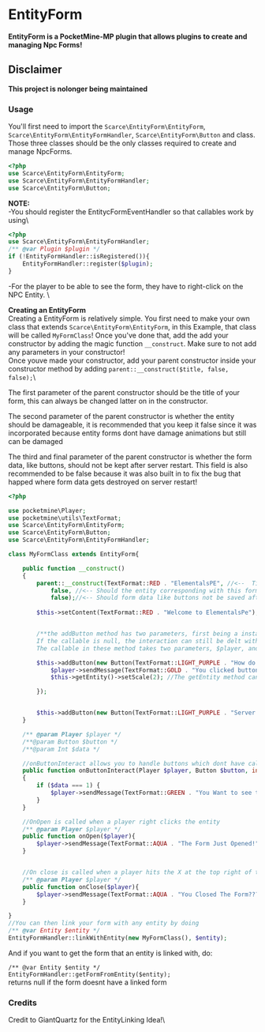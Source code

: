# EntityForm
**EntityForm is a PocketMine-MP plugin that allows plugins to create and managing Npc Forms!**

## Disclaimer
**This project is nolonger being maintained**

### Usage
You'll first need to import the `Scarce\EntityForm\EntityForm`, `Scarce\EntityForm\EntityFormHandler`, `Scarce\EntityForm\Button` and class. Those three classes should be the only classes required to create and manage NpcForms.
```php
<?php
use Scarce\EntityForm\EntityForm;
use Scarce\EntityForm\EntityFormHandler;
use Scarce\EntityForm\Button;
```
**NOTE:** \
-You should register the EntitycFormEventHandler so that callables work by using\
```php
<?php
use Scarce\EntityForm\EntityFormHandler;
/** @var Plugin $plugin */
if (!EntityFormHandler::isRegistered()){
    EntityFormHandler::register($plugin);
}
```
-For the player to be able to see the form, they have to right-click on the NPC Entity. \

**Creating an EntityForm**\
Creating a EntityForm is relatively simple.
You first need to make your own class that extends `Scarce\EntityForm\EntityForm`, in this Example, that class will be called `MyFormClass`! Once you've done that, add the add your constructor by adding the magic function `__construct`. Make sure to not add any parameters in your constructor!\
Once youve made your constructor, add your parent constructor inside your constructor method by adding `parent::__construct($title, false, false);`\

The first parameter of the parent constructor should be the title of your form, this can always be changed latter on in the constructor.

The second parameter of the parent constructor is whether the entity should be damageable, it is recommended that you keep it false since it was incorporated because entity forms dont have damage animations but still can be damaged

The third and final parameter of the parent constructor is whether the form data, like buttons, should not be kept after server restart. This field is also recommended to be false because it was also built in to fix the bug that happed where form data gets destroyed on server restart!

```php
<?php

use pocketmine\Player;
use pocketmine\utils\TextFormat;
use Scarce\EntityForm\EntityForm;
use Scarce\EntityForm\Button;
use Scarce\EntityForm\EntityFormHandler;

class MyFormClass extends EntityForm{

    public function __construct()
    {
        parent::__construct(TextFormat::RED . "ElementalsPE", //<--  Title
            false, //<-- Should the entity corresponding with this form be able to take damages?
            false);//<-- Should form data like buttons not be saved after restart
        
        $this->setContent(TextFormat::RED . "Welcome to ElementalsPe");//Used to set the content of the form Similar to FormAPI


        /**the addButton method has two parameters, first being a instance of a button, and second being a callables which will be called when its clicked,
        If the callable is null, the interaction can still be delt with in onButtonInteract()
        The callable in these method takes two parameters, $player, and $index*/

        $this->addButton(new Button(TextFormat::LIGHT_PURPLE . "How do I get started"), function(Player $player, int $index){
            $player->sendMessage(TextFormat::GOLD . "You clicked button $index");
            $this->getEntity()->setScale(2); //The getEntity method can be used to get the entity that is linked to this form

        });


        $this->addButton(new Button(TextFormat::LIGHT_PURPLE . "Server Information"));
    }

    /** @param Player $player */
    /**@param Button $button */
    /**@param Int $data */

    //onButtonInteract allows you to handle buttons which dont have callables associated with them
    public function onButtonInteract(Player $player, Button $button, int $data)
    {
        if ($data === 1) {
            $player->sendMessage(TextFormat::GREEN . "You Want to see the server information?");
        }
    }

    //OnOpen is called when a player right clicks the entity
    /** @param Player $player */
    public function onOpen($player){
        $player->sendMessage(TextFormat::AQUA . "The Form Just Opened!");
    }


    //On close is called when a player hits the X at the top right of the form to close it without interacting with any buttons
    /** @param Player $player */
    public function onClose($player){
        $player->sendMessage(TextFormat::AQUA . "You Closed The Form???");
    }

}
//You can then link your form with any entity by doing
/** @var Entity $entity */
EntityFormHandler::linkWithEntity(new MyFormClass(), $entity);
```

And if you want to get the form that an entity is linked with, do:


``/** @var Entity $entity */``
``EntityFormHandler::getFormFromEntity($entity);``\
returns null if the form doesnt have a linked form

### Credits
Credit to GiantQuartz for the EntityLinking Idea!\








